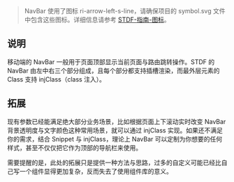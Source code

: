 > NavBar 使用了图标 ri-arrow-left-s-line，请确保项目的 symbol.svg 文件中包含这些图标。详细信息请参考 [STDF-指南-图标](https://stdf.design/#/guide/icon)。

## 说明

移动端的 NavBar 一般用于页面顶部显示当前页面与路由跳转操作。STDF 的 NavBar 由左中右三个部分组成，且每个部分都支持插槽渲染，而最外层元素的 Class 支持 injClass（class 注入）。

## 拓展

现有参数已经能满足绝大部分业务场景，比如根据页面上下滚动实时改变 NavBar 背景透明度与文字颜色这种常用场景，就可以通过 injClass 实现。如果还不满足你的需求，结合 Snippet 与 injClass，理论上 NavBar 可以定制为你想要的任何样式，甚至不仅仅把它作为顶部的导航栏来使用。

需要提醒的是，此处的拓展只是提供一种方法与思路，过多的自定义可能已经比自己写一个组件显得更加复杂，反而失去了使用组件库的意义。
